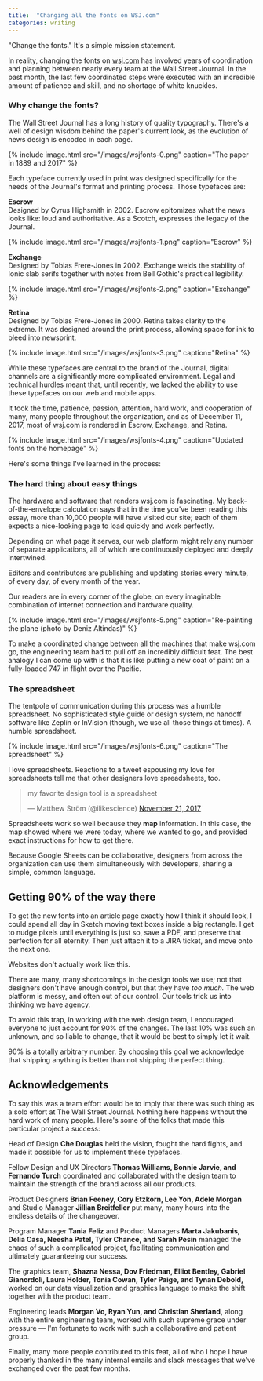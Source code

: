 ```yaml
---
title:  "Changing all the fonts on WSJ.com"
categories: writing
---
```


"Change the fonts." It's a simple mission statement.

In reality, changing the fonts on [wsj.com](https://wsj.com) has involved years of coordination and planning between nearly every team at the Wall Street Journal. In the past month, the last few coordinated steps were executed with an incredible amount of patience and skill, and no shortage of white knuckles.

### Why change the fonts?

The Wall Street Journal has a long history of quality typography. There's a well of design wisdom behind the paper's current look, as the evolution of news design is encoded in each page.

{% include image.html src="/images/wsjfonts-0.png" caption="The paper in 1889 and 2017" %}


Each typeface currently used in print was designed specifically for the needs of the Journal's format and printing process. Those typefaces are:

**Escrow**  
Designed by Cyrus Highsmith in 2002. Escrow epitomizes what the news looks like: loud and authoritative. As a Scotch, expresses the legacy of the Journal.

{% include image.html src="/images/wsjfonts-1.png" caption="Escrow" %}

**Exchange**  
Designed by Tobias Frere-Jones in 2002. Exchange welds the stability of Ionic slab serifs together with notes from Bell Gothic's practical legibility.

{% include image.html src="/images/wsjfonts-2.png" caption="Exchange" %}

**Retina**  
Designed by Tobias Frere-Jones in 2000. Retina takes clarity to the extreme. It was designed around the print process, allowing space for ink to bleed into newsprint.

{% include image.html src="/images/wsjfonts-3.png" caption="Retina" %}

While these typefaces are central to the brand of the Journal, digital channels are a significantly more complicated environment. Legal and technical hurdles meant that, until recently, we lacked the ability to use these typefaces on our web and mobile apps.

It took the time, patience, passion, attention, hard work, and cooperation of many, many people throughout the organization, and as of December 11, 2017, most of wsj.com is rendered in Escrow, Exchange, and Retina.

{% include image.html src="/images/wsjfonts-4.png" caption="Updated fonts on the homepage" %}

Here's some things I've learned in the process:

### The hard thing about easy things

The hardware and software that renders wsj.com is fascinating. My back-of-the-envelope calculation says that in the time you've been reading this essay, more than 10,000 people will have visited our site; each of them expects a nice-looking page to load quickly and work perfectly.

Depending on what page it serves, our web platform might rely any number of separate applications, all of which are continuously deployed and deeply intertwined.

Editors and contributors are publishing and updating stories every minute, of every day, of every month of the year.

Our readers are in every corner of the globe, on every imaginable combination of internet connection and hardware quality.

{% include image.html src="/images/wsjfonts-5.png" caption="Re-painting the plane (photo by Deniz Altindas)" %}

To make a coordinated change between all the machines that make wsj.com go, the engineering team had to pull off an incredibly difficult feat. The best analogy I can come up with is that it is like putting a new coat of paint on a fully-loaded 747 in flight over the Pacific.

### The spreadsheet

The tentpole of communication during this process was a humble spreadsheet. No sophisticated style guide or design system, no handoff software like Zeplin or InVision (though, we use all those things at times). A humble spreadsheet.

{% include image.html src="/images/wsjfonts-6.png" caption="The spreadsheet" %}

I love spreadsheets. Reactions to a tweet espousing my love for spreadsheets tell me that other designers love spreadsheets, too.


<blockquote class="twitter-tweet" data-lang="en"><p lang="en" dir="ltr">my favorite design tool is a spreadsheet</p>&mdash; Matthew Ström (@ilikescience) <a href="https://twitter.com/ilikescience/status/933038098920935424?ref_src=twsrc%5Etfw">November 21, 2017</a></blockquote>
<script async src="https://platform.twitter.com/widgets.js" charset="utf-8"></script>


Spreadsheets work so well because they **map** information. In this case, the map showed where we were today, where we wanted to go, and provided exact instructions for how to get there.

Because Google Sheets can be collaborative, designers from across the organization can use them simultaneously with developers, sharing a simple, common language.

## Getting 90% of the way there

To get the new fonts into an article page exactly how I think it should look, I could spend all day in Sketch moving text boxes inside a big rectangle. I get to nudge pixels until everything is just so, save a PDF, and preserve that perfection for all eternity. Then just attach it to a JIRA ticket, and move onto the next one.

Websites don't actually work like this.

There are many, many shortcomings in the design tools we use; not that designers don't have enough control, but that they have _too much._ The web platform is messy, and often out of our control. Our tools trick us into thinking we have agency.

To avoid this trap, in working with the web design team, I encouraged everyone to just account for 90% of the changes. The last 10% was such an unknown, and so liable to change, that it would be best to simply let it wait.

90% is a totally arbitrary number. By choosing this goal we acknowledge that shipping anything is better than not shipping the perfect thing.

## Acknowledgements

To say this was a team effort would be to imply that there was such thing as a solo effort at The Wall Street Journal. Nothing here happens without the hard work of many people. Here's some of the folks that made this particular project a success:

Head of Design **Che Douglas** held the vision, fought the hard fights, and made it possible for us to implement these typefaces.

Fellow Design and UX Directors **Thomas Williams, Bonnie Jarvie, and Fernando Turch** coordinated and collaborated with the design team to maintain the strength of the brand across all our products.

Product Designers **Brian Feeney, Cory Etzkorn, Lee Yon, Adele Morgan** and Studio Manager **Jillian Breitfeller** put many, many hours into the endless details of the changeover.

Program Manager **Tania Feliz** and Product Managers **Marta Jakubanis, Delia Casa, Neesha Patel, Tyler Chance, and Sarah Pesin** managed the chaos of such a complicated project, facilitating communication and ultimately guaranteeing our success.

The graphics team, **Shazna Nessa, Dov Friedman, Elliot Bentley, Gabriel Gianordoli, Laura Holder, Tonia Cowan, Tyler Paige, and Tynan Debold,** worked on our data visualization and graphics language to make the shift together with the product team.

Engineering leads **Morgan Vo, Ryan Yun, and Christian Sherland,** along with the entire engineering team, worked with such supreme grace under pressure — I'm fortunate to work with such a collaborative and patient group.

Finally, many more people contributed to this feat, all of who I hope I have properly thanked in the many internal emails and slack messages that we've exchanged over the past few months.
